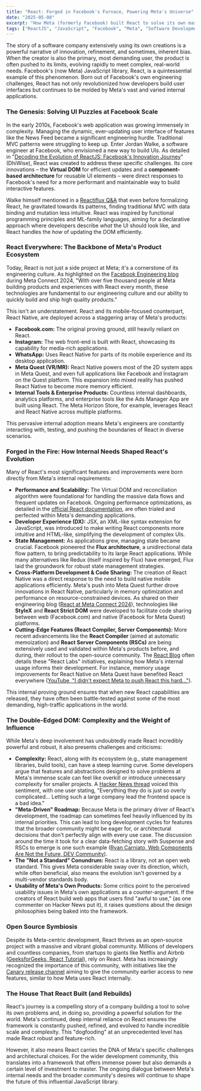 ```yaml
---
title: "React: Forged in Facebook's Furnace, Powering Meta's Universe"
date: "2025-05-08"
excerpt: "How Meta (formerly Facebook) built React to solve its own massive UI challenges and continues to shape the framework's evolution through extensive internal use across its vast ecosystem of products, for better or sometimes, for more complex."
tags: ["ReactJS", "JavaScript", "Facebook", "Meta", "Software Development", "Internal Usage", "Open Source", "Web Development", "UI Framework"]
---
```


The story of a software company extensively using its own creations is a powerful narrative of innovation, refinement, and sometimes, inherent bias. When the creator is also the primary, most demanding user, the product is often pushed to its limits, evolving rapidly to meet complex, real-world needs. Facebook's (now Meta) JavaScript library, React, is a quintessential example of this phenomenon. Born out of Facebook's own engineering challenges, React has not only revolutionized how developers build user interfaces but continues to be molded by Meta's vast and varied internal applications.

### The Genesis: Solving UI Puzzles at Facebook Scale

In the early 2010s, Facebook's web application was growing immensely in complexity. Managing the dynamic, ever-updating user interface of features like the News Feed became a significant engineering hurdle. Traditional MVC patterns were struggling to keep up. Enter Jordan Walke, a software engineer at Facebook, who envisioned a new way to build UIs. As detailed in "[Decoding the Evolution of ReactJS: Facebook's Innovation Journey](https://www.dhiwise.com/post/decoding-the-evolution-of-react-facebook-innovation-journe)" (DhiWise), React was created to address these specific challenges. Its core innovations – the **Virtual DOM** for efficient updates and a **component-based architecture** for reusable UI elements – were direct responses to Facebook's need for a more performant and maintainable way to build interactive features.

Walke himself mentioned in a [Reactiflux Q&A](https://www.reactiflux.com/transcripts/jordan-walke) that even before formalizing React, he gravitated towards its patterns, finding traditional MVC with data binding and mutation less intuitive. React was inspired by functional programming principles and ML-family languages, aiming for a declarative approach where developers describe *what* the UI should look like, and React handles the *how* of updating the DOM efficiently.

### React Everywhere: The Backbone of Meta's Product Ecosystem

Today, React is not just a side project at Meta; it's a cornerstone of its engineering culture. As highlighted on the [Facebook Engineering blog](https://engineering.fb.com/2024/10/02/android/react-at-meta-connect-2024/) during Meta Connect 2024, "With over five thousand people at Meta building products and experiences with React every month, these technologies are fundamental to our engineering culture and our ability to quickly build and ship high quality products."

This isn't an understatement. React and its mobile-focused counterpart, React Native, are deployed across a staggering array of Meta's products:
* **Facebook.com:** The original proving ground, still heavily reliant on React.
* **Instagram:** The web front-end is built with React, showcasing its capability for media-rich applications.
* **WhatsApp:** Uses React Native for parts of its mobile experience and its desktop application.
* **Meta Quest (VR/MR):** React Native powers most of the 2D system apps in Meta Quest, and even full applications like Facebook and Instagram on the Quest platform. This expansion into mixed reality has pushed React Native to become more memory efficient.
* **Internal Tools & Enterprise Products:** Countless internal dashboards, analytics platforms, and enterprise tools like the Ads Manager App are built using React. The Meta Horizon Store, for example, leverages React and React Native across multiple platforms.

This pervasive internal adoption means Meta's engineers are constantly interacting with, testing, and pushing the boundaries of React in diverse scenarios.

### Forged in the Fire: How Internal Needs Shaped React's Evolution

Many of React's most significant features and improvements were born directly from Meta's internal requirements:

* **Performance and Scalability:** The Virtual DOM and reconciliation algorithm were foundational for handling the massive data flows and frequent updates on Facebook. Ongoing performance optimizations, as detailed in the [official React documentation](https://legacy.reactjs.org/docs/optimizing-performance.html), are often trialed and perfected within Meta's demanding applications.
* **Developer Experience (DX):** JSX, an XML-like syntax extension for JavaScript, was introduced to make writing React components more intuitive and HTML-like, simplifying the development of complex UIs.
* **State Management:** As applications grew, managing state became crucial. Facebook pioneered the **Flux architecture**, a unidirectional data flow pattern, to bring predictability to its large React applications. While many alternatives like Redux (itself inspired by Flux) have emerged, Flux laid the groundwork for robust state management strategies.
* **Cross-Platform Development & Code Sharing:** The creation of React Native was a direct response to the need to build native mobile applications efficiently. Meta's push into Meta Quest further drove innovations in React Native, particularly in memory optimization and performance on resource-constrained devices. As shared on their engineering blog ([React at Meta Connect 2024](https://engineering.fb.com/2024/10/02/android/react-at-meta-connect-2024/)), technologies like **StyleX** and **React Strict DOM** were developed to facilitate code sharing between web (Facebook.com) and native (Facebook for Meta Quest) platforms.
* **Cutting-Edge Features (React Compiler, Server Components):** More recent advancements like the **React Compiler** (aimed at automatic memoization) and **React Server Components (RSCs)** are being extensively used and validated within Meta's products before, and during, their rollout to the open-source community. The [React Blog](https://react.dev/blog) often details these "React Labs" initiatives, explaining how Meta's internal usage informs their development. For instance, memory usage improvements for React Native on Meta Quest have benefited React everywhere ([YouTube, "I didn't expect Meta to push React this hard..."](https://www.youtube.com/watch?v=GjBfD9PHff4)).

This internal proving ground ensures that when new React capabilities are released, they have often been battle-tested against some of the most demanding, high-traffic applications in the world.

### The Double-Edged DOM: Complexity and the Weight of Influence

While Meta's deep involvement has undoubtedly made React incredibly powerful and robust, it also presents challenges and criticisms:

* **Complexity:** React, along with its ecosystem (e.g., state management libraries, build tools), can have a steep learning curve. Some developers argue that features and abstractions designed to solve problems at Meta's immense scale can feel like overkill or introduce unnecessary complexity for smaller projects. A [Hacker News thread](https://news.ycombinator.com/item?id=36958442) voiced this sentiment, with one user stating, "Everything they do is just so overly complicated... Letting such a large company lead the frontend space is a bad idea."
* **"Meta-Driven" Roadmap:** Because Meta is the primary driver of React's development, the roadmap can sometimes feel heavily influenced by its internal priorities. This can lead to long development cycles for features that the broader community might be eager for, or architectural decisions that don't perfectly align with every use case. The discussion around the time it took for a clear data-fetching story with Suspense and RSCs to emerge is one such example ([Ryan Carniato, Web Components Are Not the Future, DEV Community](https://dev.to/ryansolid/web-components-are-not-the-future-48bh)).
* **The "Not a Standard" Conundrum:** React is a library, not an open web standard. This gives Meta considerable sway over its direction, which, while often beneficial, also means the evolution isn't governed by a multi-vendor standards body.
* **Usability of Meta's Own Products:** Some critics point to the perceived usability issues in Meta's own applications as a counter-argument. If the creators of React build web apps that users find "awful to use," (as one commenter on Hacker News put it), it raises questions about the design philosophies being baked into the framework.

### Open Source Symbiosis

Despite its Meta-centric development, React thrives as an open-source project with a massive and vibrant global community. Millions of developers and countless companies, from startups to giants like Netflix and Airbnb ([GeeksforGeeks, React Tutorial](https://www.geeksforgeeks.org/react/)), rely on React. Meta has increasingly recognized the importance of this community, with initiatives like the [Canary release channel](https://react.dev/blog/2023/03/22/react-labs-what-weve-been-working-on-march-2023) aiming to give the community earlier access to new features, similar to how Meta uses React internally.

### The House That React Built (and Rebuilds)

React's journey is a compelling story of a company building a tool to solve its own problems and, in doing so, providing a powerful solution for the world. Meta's continued, deep internal reliance on React ensures the framework is constantly pushed, refined, and evolved to handle incredible scale and complexity. This "dogfooding" at an unprecedented level has made React robust and feature-rich.

However, it also means React carries the DNA of Meta's specific challenges and architectural choices. For the wider development community, this translates into a framework that offers immense power but also demands a certain level of investment to master. The ongoing dialogue between Meta's internal needs and the broader community's desires will continue to shape the future of this influential JavaScript library.